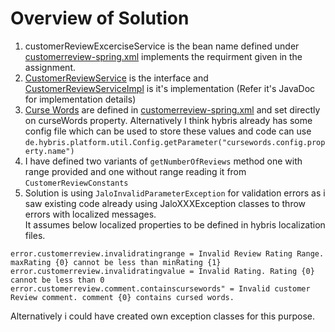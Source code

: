 # Overview of Solution
1. customerReviewExcerciseService is the bean name defined under [customerreview-spring.xml](customerreview-spring.xml)  implements the requirment given in the assignment.
1. [CustomerReviewService](customerreviewserver.jar.src/de/hybris/platform/customerreviewCustomerReviewService.java) is the interface and [CustomerReviewServiceImpl](customerreviewserver.jar.src/de/hybris/platform/customerreviewCustomerReviewServiceImpl.java) is it's implementation (Refer it's JavaDoc for implementation details)
1. [Curse Words](https://github.com/harrybvp/customer-review-excercise/blob/e505fd8e200df908849f513da6d47764fff16487/customerreview-spring.xml#L47) are defined in [customerreview-spring.xml](customerreview-spring.xml) and set directly on curseWords property.
Alternatively I think hybris already has some config file which can be used to store these values and code can use `de.hybris.platform.util.Config.getParameter("cursewords.config.property.name")`
1. I have defined two variants of `getNumberOfReviews` method one with range provided and one without range reading it from `CustomerReviewConstants`
1. Solution is using `JaloInvalidParameterException` for validation errors as i saw existing code already using JaloXXXException classes to throw errors with localized messages.<br>It assumes below localized properties to be defined in hybris localization files.  
````
error.customerreview.invalidratingrange = Invalid Review Rating Range. maxRating {0} cannot be less than minRating {1}
error.customerreview.invalidratingvalue = Invalid Rating. Rating {0} cannot be less than 0
error.customerreview.comment.containscursewords" = Invalid customer Review comment. comment {0} contains cursed words.
 ````  
 Alternatively i could have created own exception classes for this purpose.

